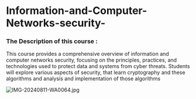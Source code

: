 # Information-and-Computer-Networks-security-
### The Description of this course :
This course provides a comprehensive overview of information and computer networks security, focusing on the principles, practices, and technologies used to protect data and systems from cyber threats. Students will explore various aspects of security, that learn cryptography and these algorithms and analysis and implementation of those  algorithms

![IMG-20240811-WA0064.jpg](https://github.com/user-attachments/assets/a0d11396-a6df-4743-baef-e9c97768e07e)

 
